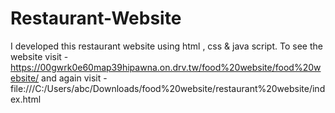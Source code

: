 # Restaurant-Website
I developed this restaurant website using html , css &amp; java script. To see the website visit - https://00gwrk0e60map39hipawna.on.drv.tw/food%20website/food%20website/ 
and again visit - file:///C:/Users/abc/Downloads/food%20website/restaurant%20website/index.html
